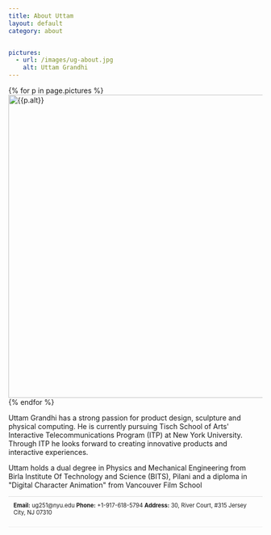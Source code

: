 ```yaml
---
title: About Uttam
layout: default
category: about


pictures: 
  - url: /images/ug-about.jpg
    alt: Uttam Grandhi
---
```


<div class="content" style="border-bottom: 1px solid #EEE">

{% for p in page.pictures %}
 <img style="width:600px;" src="{{p.url}}" title="{{p.alt}}" alt="{{p.alt}}"/>
{% endfor %}

<p>Uttam Grandhi has a strong passion for product design, sculpture and physical computing. He is currently pursuing Tisch School of Arts' Interactive Telecommunications Program (ITP) at New York University. Through ITP he looks forward to creating innovative products and interactive experiences. </p>

<p>Uttam holds a dual degree in Physics and Mechanical Engineering from Birla Institute Of Technology and Science (BITS), Pilani and a diploma in "Digital Character Animation" from Vancouver Film School </p>

<p style="font-size:0.8em; padding:10px; border-top: 1px solid #ddd">
	<b>Email:</b> ug251@nyu.edu <b>Phone:</b> +1-917-618-5794
	<b>Address:</b> 30, River Court, #315 Jersey City, NJ 07310
</p>
</div>

<!--<p style="font-size:0.7em; font-weight: 400; color: #3a87ad; margin: 4px 12px 4px; position: absolute; bottom: 20px; right: 20px; "><em>Uttam&nbsp;</em> means "good" in sanskrit</p>-->